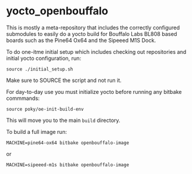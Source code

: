# yocto_openbouffalo

This is mostly a meta-repository that includes the correctly configured
submodules to easily do a yocto build for Bouffalo Labs BL808 based boards
such as the Pine64 Ox64 and the Sipeeed M1S Dock.

To do one-itme initial setup which includes checking out repositories and
initial yocto configuration, run:

```
source ./initial_setup.sh
```

Make sure to SOURCE the script and not run it.

For day-to-day use you must initialize yocto before running any bitbake
commmands:

```
source poky/oe-init-build-env
```

This will move you to the main `build` directory.

To build a full image run:

```
MACHINE=pine64-ox64 bitbake openbouffalo-image
```

or

```
MACHINE=sipeeed-m1s bitbake openbouffalo-image
```
